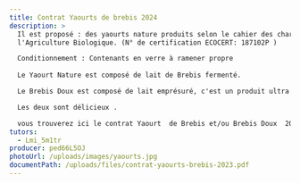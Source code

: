 ```yaml
---
title: Contrat Yaourts de brebis 2024
description: >
  Il est proposé : des yaourts nature produits selon le cahier des charges de
  l'Agriculture Biologique. (N° de certification ECOCERT: 187102P ) 

  Conditionnement : Contenants en verre à ramener propre
       
  Le Yaourt Nature est composé de lait de Brebis fermenté.

  Le Brebis Doux est composé de lait emprésuré, c'est un produit ultra doux avec une consistance très léger. Il est aussi connu sous le nom de caillebotte.

  Les deux sont délicieux .

  vous trouverez ici le contrat Yaourt  de Brebis et/ou Brebis Doux  2024 .
tutors:
  - Lmi_5m1tr
producer: ped66L5OJ
photoUrl: /uploads/images/yaourts.jpg
documentPath: /uploads/files/contrat-yaourts-brebis-2023.pdf
---
```

